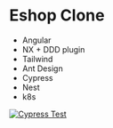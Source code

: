# Eshop Clone

- Angular
- NX + DDD plugin
- Tailwind
- Ant Design
- Cypress
- Nest
- k8s

[![Cypress Test](https://raw.githubusercontent.com/iromashko/eshop-clone/master/eshop.png)](https://youtu.be/RRTPmyFCNO8)
